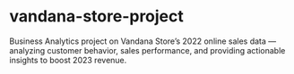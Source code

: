 # vandana-store-project
Business Analytics project on Vandana Store’s 2022 online sales data — analyzing customer behavior, sales performance, and providing actionable insights to boost 2023 revenue.
